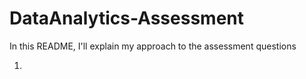 # DataAnalytics-Assessment

In this README, I'll explain my approach to the assessment questions

1. 
